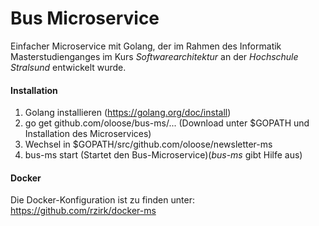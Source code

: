 # Bus Microservice
Einfacher Microservice mit Golang, der im Rahmen des Informatik Masterstudienganges im Kurs *Softwarearchitektur* an der *Hochschule Stralsund* entwickelt wurde.

#### Installation
1. Golang installieren (https://golang.org/doc/install)
3. go get github.com/oloose/bus-ms/... (Download unter $GOPATH und Installation des Microservices)
4. Wechsel in $GOPATH/src/github.com/oloose/newsletter-ms
5. bus-ms start (Startet den Bus-Microservice)(*bus-ms* gibt Hilfe aus)

#### Docker
Die Docker-Konfiguration ist zu finden unter: https://github.com/rzirk/docker-ms
